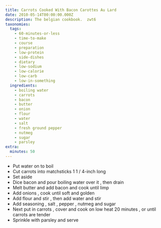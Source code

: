 ```yaml
---
title: Carrots Cooked With Bacon Carottes Au Lard
date: 2010-05-14T00:00:00.000Z
description: The belgian cookbook.  zwt6
taxonomies:
  tags:
    - 60-minutes-or-less
    - time-to-make
    - course
    - preparation
    - low-protein
    - side-dishes
    - dietary
    - low-sodium
    - low-calorie
    - low-carb
    - low-in-something
  ingredients:
    - boiling water
    - carrots
    - bacon
    - butter
    - onion
    - flour
    - water
    - salt
    - fresh ground pepper
    - nutmeg
    - sugar
    - parsley
extra:
  minutes: 50
---
```

 - Put water on to boil
 - Cut carrots into matchsticks 1 1 / 4-inch long
 - Set aside
 - Dice bacon and pour boiling water over it , then drain
 - Melt butter and add bacon and cook until limp
 - Add onions , cook until soft and golden
 - Add flour and stir , then add water and stir
 - Add seasoning , salt , pepper , nutmeg and sugar
 - Next put in carrots , cover and cook on low heat 20 minutes , or until carrots are tender
 - Sprinkle with parsley and serve
